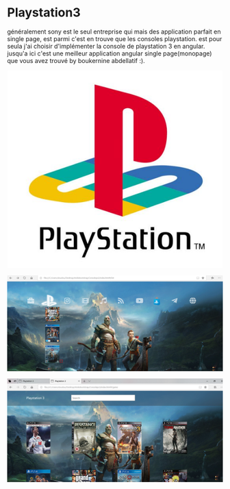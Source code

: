 # Playstation3
généralement sony est le seul entreprise qui mais des application parfait en single page, est parmi c'est en trouve que les consoles playstation. est pour seula j'ai choisir d'implémenter la console de playstation 3 en angular.
jusqu'a ici c'est une meilleur application angular single page(monopage) que vous avez trouvé by boukernine abdellatif :).


![image](https://github.com/davidlotfi/Playstation3/blob/master/playstationlogo.jpg)

![image](https://github.com/davidlotfi/Playstation3/blob/master/img1.jpg)

![image](https://github.com/davidlotfi/Playstation3/blob/master/img2.jpg)




